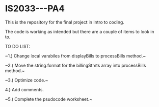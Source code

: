 # IS2033---PA4
This is the repository for the final project in Intro to coding.

The code is working as intended but there are a couple of items to look in to.

TO DO LIST:

~1.) Change local varabiles from displayBills to processBills method.~

~2.) Move the string.format for the billingStmts array into processBills method.~

~3.) Optimize code.~

4.) Add comments.

~5.) Complete the psudocode worksheet.~
